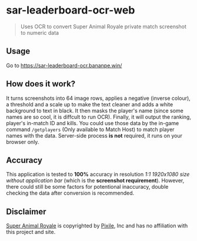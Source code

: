 # sar-leaderboard-ocr-web

> Uses OCR to convert Super Animal Royale private match screenshot to numeric data

## Usage

Go to https://sar-leaderboard-ocr.bananpe.win/

## How does it work?

It turns screenshots into 64 image rows, applies a negative (inverse colour), a threshold and a scale up to make the text cleaner and adds a white background to text in black. It then masks the player's name (since some names are so cool, it is diffcult to run OCR). Finally, it will output the ranking, player's in-match ID and kills. You could use those data by the in-game command `/getplayers` (Only available to Match Host) to match player names with the data. Server-side process **is not** required, it runs on your browser only.

## Accuracy

This application is tested to **100%** accuracy in resolution _1:1 1920x1080 size without application bar_ (which is the **screenshot requirement**). However, there could still be some factors for potentional inaccuracy, double checking the data after conversion is recommended.

## Disclaimer

[Super Animal Royale](https://animalroyale.com/) is copyrighted by [Pixile](https://pixilestudios.com/), Inc and has no affiliation with this project and site.
